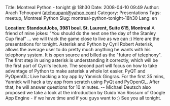 Title: Montreal Python - tonight @ 18h30
Date: 2008-04-10 09:49
Author: Arach Tchoupani (atchoupani@yahoo.com)
Category: Presentations
Tags: meetup, Montreal Python
Slug: montreal-python-tonight-18h30
Lang: en

**Location: StandoutJobs, 3981 boul. St. Laurent, Suite 615, Montreal**
A friend of mine jokes: "You should do the next one the day of the
Stanley Cup final" ... we will track the game close to live as we can :)
Here are the presentations for tonight. Asterisk and Python by Cyril
Robert Asterisk, allows the average user to do pretty much anything he
wants with his telephony system. It is open source and billed as the
"future of telephony". The first step in using asterisk is understanding
it correctly, which will be the first part of Cyril's lecture. The
second part will focus on how to take advantage of Python to make
asterisk a whole lot easier. PyQT and PyOpenGL: Live hacking a toy app
by Yannick Gingras. For the first 35 mins, Yannick will hack a toy app
from scratch using PyQt and PyOpenGL. After that, he will answer
questions for 10 minutes. -- Michael Deutsch also proposed we take a
look at the introduction by Guido Van Rossum of Google App Engine - if
we have time and if you guys want to :) See you all tonight.
